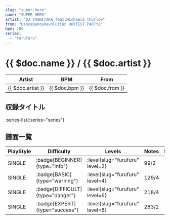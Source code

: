 ```yaml
---
slug: "super-hero"
name: "SUPER HERO"
artist: "DJ YOSHITAKA feat.Michaela Thurlow"
from: "DanceDanceRevolution HOTTEST PARTY2"
bpm: 180
series:
  - "furufuru"
---
```


# {{ $doc.name }} / {{ $doc.artist }}

|Artist|BPM|From|
|------|---|----|
|{{ $doc.artist }}|{{ $doc.bpm }}|{{ $doc.from }}|

## 収録タイトル

:series-list{:series="series"}

## 譜面一覧

|PlayStyle|Difficulty|Levels|Notes|Movie|
|---------|----------|------|-----|-----|
|SINGLE| :badge[BEGINNER]{type="info"}|<div class="field is-grouped is-grouped-multiline"> :level{slug="furufuru" level=2}</div>|99/2||
|SINGLE| :badge[BASIC]{type="warning"}|<div class="field is-grouped is-grouped-multiline"> :level{slug="furufuru" level=4}</div>|129/4||
|SINGLE| :badge[DIFFICULT]{type="danger"}|<div class="field is-grouped is-grouped-multiline"> :level{slug="furufuru" level=6}</div>|218/4||
|SINGLE| :badge[EXPERT]{type="success"}|<div class="field is-grouped is-grouped-multiline"> :level{slug="furufuru" level=8}</div>|283/2||

